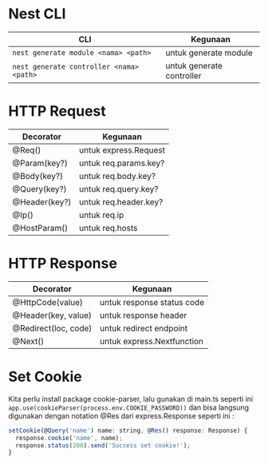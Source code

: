 # Nest CLI
  | CLI           | Kegunaan |
  |---------------|----------|
  | `nest generate module <nama> <path>`     | untuk generate module |
  | `nest generate controller <nama> <path>` | untuk generate controller |

# HTTP Request
  | Decorator     | Kegunaan |
  |---------------|----------|
  | @Req()        | untuk express.Request |
  | @Param(key?)  | untuk req.params.key? |
  | @Body(key?)   | untuk req.body.key?   |
  | @Query(key?)  | untuk req.query.key?  |
  | @Header(key?) | untuk req.header.key? |
  | @Ip()         | untuk req.ip          |
  | @HostParam()  | untuk req.hosts       |

# HTTP Response
  | Decorator             | Kegunaan |
  |-----------------------|----------|
  | @HttpCode(value)      | untuk response status code  |
  | @Header(key, value)   | untuk response header       |
  | @Redirect(loc, code)  | untuk redirect endpoint     |
  | @Next()               | untuk express.Nextfunction  |

# Set Cookie
Kita perlu install package cookie-parser, lalu gunakan di main.ts seperti ini `app.use(cookieParser(process.env.COOKIE_PASSWORD))` dan bisa langsung digunakan dengan notation @Res dari express.Response seperti ini :
```javascript  
setCookie(@Query('name') name: string, @Res() response: Response) {
  response.cookie('name', name);
  response.status(200).send('Success set cookie!');
}